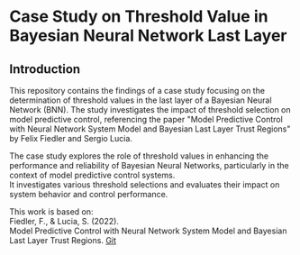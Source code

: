 # Case Study on Threshold Value in Bayesian Neural Network Last Layer

## Introduction
This repository contains the findings of a case study focusing on the determination of threshold values in the last layer of a Bayesian Neural Network (BNN). The study investigates the impact of threshold selection on model predictive control, referencing the paper "Model Predictive Control with Neural Network System Model and Bayesian Last Layer Trust Regions" by Felix Fiedler and Sergio Lucia.  

The case study explores the role of threshold values in enhancing the performance and reliability of Bayesian Neural Networks, particularly in the context of model predictive control systems.   
It investigates various threshold selections and evaluates their impact on system behavior and control performance.

    
This work is based on:  
Fiedler, F., & Lucia, S. (2022).   
Model Predictive Control with Neural Network System Model and Bayesian Last Layer Trust Regions. [Git](https://github.com/4flixt/2022_BLL_MPC_Materials)

